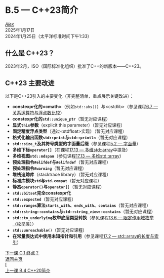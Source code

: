 B.5 — C++23简介
=============================  

[*Alex*](https://www.learncpp.com/author/Alex/ "查看 Alex 的所有文章")  
2025年1月17日  
2024年1月25日（太平洋标准时间下午1:33）  

什么是 C++23？  
----------------  

2023年2月，ISO（国际标准化组织）批准了C++的新版本——C++23。  

C++23 主要改进  
----------------  

以下是C++23引入的主要变化（非完整清单，重点展示关键改进）：  

* **constexpr化的\<cmath\>**（例如`std::abs()`）与\<cstdlib\>（参见课程[6.7 — 关系运算符与浮点数比较](Chapter-6/lesson6.7-relational-operators-and-floating-point-comparisons.md)）  
* **constexpr化的`std::unique_ptr`**（暂无对应课程）  
* **显式`this`参数**（explicit this parameter）（暂无对应课程）  
* **固定精度浮点类型**（通过\<stdfloat\>实现）（暂无对应课程）  
* **格式化输出函数`std::print`与`std::println`**（暂无对应课程）  
* **`std::size_t`及其符号类型的字面量后缀**（参见课程[5.2 — 字面量](Chapter-1/lesson1.9-introduction-to-literals-and-operators.md)）  
* **多维下标`operator[]`**（在课程[17.13 — 多维std::array](Chapter-17/lesson17.13-multidimensional-stdarray.md)中提及）  
* **多维视图`std::mdspan`**（参见课程[17.13 — 多维std::array](Chapter-17/lesson17.13-multidimensional-stdarray.md)）  
* **预处理指令`#elifdef`与`#elifndef`**（暂无对应课程）  
* **预处理指令`#warning`**（暂无对应课程）  
* **堆栈追踪库**（stacktrace library）（暂无对应课程）  
* **标准库模块`std`与`std.compat`**（暂无对应课程）  
* **静态`operator()`与`operator[]`**（暂无对应课程）  
* **`std::bitset`完全constexpr化**  
* **`std::expected`**（暂无对应课程）  
* **`std::ranges`算法`starts_with`、`ends_with`、`contains`**（暂无对应课程）  
* **`std::string::contains`与`std::string_view::contains`**（暂无对应课程）  
* **`std::to_underlying`枚举底层类型转换**（参见课程[13.6 — 限定作用域枚举（枚举类）](Chapter-13/lesson13.6-scoped-enumerations-enum-classes.md)）  
* **`std::unreachable()`**（暂无对应课程）  
* **在常量表达式中使用未知指针和引用**（参见课程[17.2 — std::array的长度与索引](Chapter-17/lesson17.2-stdarray-length-and-indexing.md)）  

[下一课 C.1 终点？](Appendix-C/lessonC.1-appendix-c-the-end.md)  
[返回主页](/)  
[  
[上一课 B.4 C++20简介](Appendix-B/lessonB.4-introduction-to-c20.md)